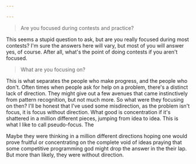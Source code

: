 ```yaml
---

---
```








> Are you focused during contests and practice?



This seems a stupid question to ask, but are you really focused during most contests? I'm sure the answers here will vary, but most of you will answer yes, of course. After all, what's the point of doing contests if you aren't focused.

> What are you focusing on?

This is what separates the people who make progress, and the people who don't. Often times when people ask for help on a problem, there's a distinct lack of direction. They might give out a few avenues that came instinctively from pattern recognition, but not much more. So what were they focusing on then? I'll be honest that I've used some misdirection, as the problem isn't focus, it is focus without direction. What good is concentration if it's shattered in a million different pieces, jumping from idea to idea. This is what I like to call pseudo-focus. The





Maybe they were thinking in a million different directions hoping one would prove fruitful or concentrating on the complete void of ideas praying that some competitive programming god might drop the answer in the their lap. But more than likely, they were without direction.

